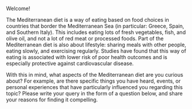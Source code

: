 Welcome!  

The Mediterranean diet is a way of eating based on food choices in countries that border the Mediterranean Sea (in particular: Greece, Spain, and Southern Italy). 
This includes eating lots of fresh vegetables, fish, and olive oil, and not a lot of red meat or processed foods. 
Part of the Mediterranean diet is also about lifestyle: sharing meals with other people, eating slowly, and exercising regularly. 
Studies have found that this way of eating is associated with lower risk of poor health outcomes and is especially protective against cardiovascular disease.
 
With this in mind, what aspects of the Mediterranean diet are you curious about?
For example, are there specific things you have heard, events, or personal experiences that have particularly influenced you regarding this topic?
Please write your query in the form of a question below, and share your reasons for finding it compelling.
